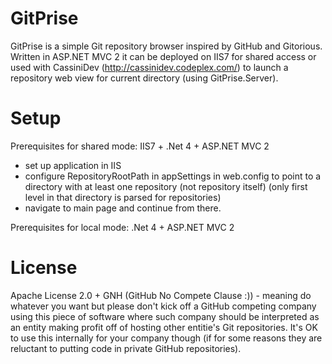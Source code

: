 GitPrise
=============

GitPrise is a simple Git repository browser inspired by GitHub and Gitorious. Written in ASP.NET MVC 2 it can be deployed on IIS7 for shared access or used with CassiniDev (http://cassinidev.codeplex.com/) to launch a repository web view for current directory (using GitPrise.Server).

Setup
=============
Prerequisites for shared mode: IIS7 + .Net 4 + ASP.NET MVC 2

* set up application in IIS
* configure RepositoryRootPath in appSettings in web.config to point to a directory with at least one repository (not repository itself) (only first level in that directory is parsed for repositories)
* navigate to main page and continue from there.


Prerequisites for local mode: .Net 4 + ASP.NET MVC 2

License
=============
Apache License 2.0 + GNH (GitHub No Compete Clause :)) - meaning do whatever you want but please don't kick off a GitHub competing company using this piece of software where such company should be interpreted as an entity making profit off of hosting other entitie's Git repositories. It's OK to use this internally for your company though (if for some reasons they are reluctant to putting code in private GitHub repositories).